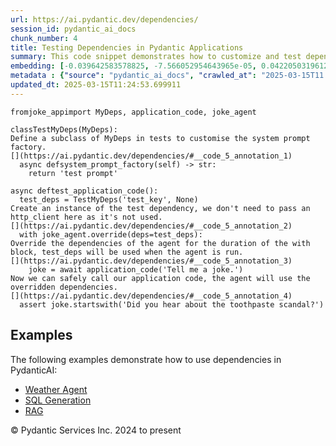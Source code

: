 ```yaml
---
url: https://ai.pydantic.dev/dependencies/
session_id: pydantic_ai_docs
chunk_number: 4
title: Testing Dependencies in Pydantic Applications
summary: This code snippet demonstrates how to customize and test dependencies in a Pydantic application by subclassing 'MyDeps' to create 'TestMyDeps'. The example shows how to override dependencies during a test block and safely call application code while using these mock dependencies to ensure proper testing.
embedding: [-0.039642583578825, -7.566052954643965e-05, 0.04220503196120262, -0.0221827644854784, 0.010576380416750908, 0.036075253039598465, 0.0004996931529603899, 0.010457050055265427, -0.02436838112771511, 0.0035359275061637163, 0.01949470490217209, -0.04288332909345627, -0.016454938799142838, -0.03100060112774372, -0.01550030056387186, -0.047279685735702515, -0.029141569510102272, 0.03778355196118355, -0.01211510505527258, 0.0746627151966095, 0.049766767770051956, 0.039115022867918015, 0.036175742745399475, -0.0034197380300611258, -0.0021290930453687906, -0.0399189256131649, -0.02571241185069084, 0.04612407088279724, 0.03275914490222931, -0.03391475975513458, 0.03285963088274002, -0.0005122541333548725, -0.017987383529543877, 0.06215193495154381, 0.03582403436303139, 0.009602900594472885, 0.013942734338343143, -0.021416541188955307, -0.01090924721211195, 0.017585430294275284, 0.008711068890988827, -0.053911905735731125, 0.01953238807618618, 0.02433069795370102, -0.06782951951026917, 0.06190071254968643, -0.010802478529512882, 0.00242584734223783, 0.008246310986578465, 0.009709669277071953, -0.05310799926519394, -0.012353764846920967, 0.011342602781951427, 0.011229553259909153, -0.024380942806601524, 0.004914499819278717, -0.005222244653850794, 0.038486968725919724, -0.013565903529524803, -0.06421194225549698, 0.027558881789445877, -0.01339004933834076, -0.03208084776997566, 0.026277657598257065, -0.05320848897099495, -0.028915472328662872, 0.0030381970573216677, -0.009100460447371006, -0.020914100110530853, -0.009866682812571526, 0.045872852206230164, 0.039642583578825, -0.052706047892570496, -0.029141569510102272, -0.021680323407053947, -0.012548460625112057, 0.02453167550265789, 0.05526849627494812, 0.03831111639738083, -0.040948931127786636, -0.01777384616434574, 0.029543522745370865, -0.045646753162145615, 0.002728882012888789, -0.03348768502473831, -0.03067401424050331, -0.05295726656913757, -0.00800137035548687, -0.004258186090737581, -0.026579121127724648, -0.003771446645259857, 0.004496845882385969, -0.05908704549074173, 0.0366530604660511, 0.05265580117702484, 0.050017986446619034, 0.012535899877548218, -0.010124183259904385, -0.005275628995150328, 0.02863912843167782, 0.024029234424233437, 0.012309800833463669, -0.11124040931463242, -0.0016423535998910666, 0.06521682441234589, 0.00813326146453619, -0.017296526581048965, 0.005215964280068874, -0.03851209208369255, 0.03409061208367348, -0.049138717353343964, 0.0032752864062786102, 0.033889636397361755, 0.010256074368953705, -0.031176455318927765, 0.00346684199757874, 0.01975848712027073, -0.05712752416729927, 0.010526136495172977, -0.06180022656917572, -0.050445061177015305, -0.03524622693657875, 0.040119901299476624, -0.0032062006648629904, 0.04537041112780571, -0.010884124785661697, -0.012561021372675896, -0.02122812718153, -0.05026920884847641, 0.010161866433918476, 0.0002847819123417139, -0.015651032328605652, 0.011901567690074444, -0.013339804485440254, -0.012447972781956196, 0.0008714208961464465, -0.03906477615237236, -0.017711039632558823, -0.0228610597550869, 0.02306203544139862, 0.04755602777004242, 0.004038368351757526, 0.007498929742723703, 0.01139912661164999, -0.004895658232271671, 0.03539695963263512, -0.033336952328681946, 0.009364241734147072, -0.0027869767509400845, 0.016379572451114655, 0.009791316464543343, 0.023991551250219345, -0.06375974416732788, -3.113268758170307e-05, -0.011568700894713402, -0.012014617212116718, 0.001377787091769278, 0.03489451855421066, 0.04951554536819458, -0.01110394299030304, -0.04220503196120262, 0.005159439519047737, -0.030874991789460182, 0.010004853829741478, -0.05235433951020241, -0.03067401424050331, -0.03582403436303139, -0.002122812671586871, -0.03527135029435158, 0.0175100639462471, 0.0039001971017569304, -0.04366211220622063, 0.008309115655720234, 0.006738988216966391, 0.05667532980442047, -0.009125581942498684, -0.004361814819276333, -0.02426789328455925, -0.05451483279466629, -0.046400412917137146, -0.007932284846901894, -0.018904337659478188, -0.04846042022109032, -0.0012168489629402757, -0.06521682441234589, -0.04104941710829735, -0.010023695416748524, 0.04866139590740204, 0.03047303855419159, 0.04788261279463768, 0.03155328705906868, 0.012133946642279625, -0.0023551916237920523, 0.019871536642313004, 0.05677581578493118, -0.013038340024650097, 0.0412755161523819, 0.008842959068715572, 0.03775843232870102, -0.018376775085926056, 0.0039033375214785337, 0.04516943171620369, 0.02469496801495552, 0.023099718615412712, -0.007329355925321579, -0.026051558554172516, -0.00914442352950573, -0.031176455318927765, -0.012328642420470715, -0.02926718071103096, 0.04079819843173027, -0.043134547770023346, 0.00019989688007626683, 0.05602215602993965, -0.01992177963256836, -0.017560308799147606, -0.006820634473115206, 0.03745696693658829, -0.04180308058857918, 0.041853323578834534, -0.0228610597550869, -0.0058628567494452, 0.05562020465731621, -0.04549602046608925, -0.02632790058851242, 0.012177910655736923, -0.0497165247797966, -0.04288332909345627, 0.00832795724272728, 0.042807962745428085, -0.011047418229281902, -0.03851209208369255, -0.002956550335511565, -0.02730766125023365, -0.01019326876848936, -0.058383628726005554, 0.001473564887419343, -0.03331182897090912, -0.004189100582152605, 0.008610580116510391, 0.009175825864076614, 0.02296154759824276, -0.0007552314200438559, -0.00044356106081977487, 0.02678009867668152, 0.019117875024676323, -0.03263353556394577, -0.029015960171818733, 0.062955841422081, -0.021793372929096222, 0.054565075784921646, -0.0017035885248333216, 0.034417200833559036, -0.01550030056387186, -0.010758514516055584, -0.05627337470650673, 0.01806274987757206, -0.012768278829753399, -0.03142767772078514, 0.044239919632673264, -0.01848982460796833, 0.045847728848457336, -0.023765452206134796, 0.013704074546694756, 0.0063872793689370155, -0.014570784755051136, 0.04753090441226959, -0.010117902420461178, 0.038285993039608, 0.027031319215893745, 0.014721517451107502, 0.006896000821143389, 0.017321648076176643, 0.0005730966222472489, -0.029292302206158638, -0.006481487303972244, -0.007272831629961729, 0.0034480004105716944, -0.01507322583347559, -0.010978332720696926, -0.017849212512373924, 0.006814354099333286, 0.014834566041827202, 0.032382313162088394, -0.025486312806606293, 0.01622883975505829, -6.462056626332924e-05, 0.0023096578661352396, -0.02851351909339428, 0.047832369804382324, -0.01730908825993538, 0.06938708573579788, 0.013101145625114441, -0.024406064301729202, 0.04157698154449463, -0.02655399963259697, -0.002923577791079879, 0.010017414577305317, 0.015085786581039429, -0.02504667639732361, -0.013013218529522419, -0.01659310981631279, 0.0071786236949265, -0.002245282521471381, -0.03939136490225792, 0.003495104145258665, 0.02577521651983261, 0.00832795724272728, 0.008346798829734325, -0.010224671103060246, 0.01019326876848936, 0.023803135380148888, 0.02489594556391239, 0.011210711672902107, -0.019645437598228455, -0.045320164412260056, 0.025750095024704933, -0.04386308789253235, 0.024117160588502884, -0.02093922346830368, -0.0625036433339119, -0.0011697451118379831, 0.04223015531897545, -0.019457021728157997, -0.043034058064222336, -0.017912017181515694, 0.031075967475771904, -0.016517743468284607, -0.012535899877548218, 0.047179196029901505, -0.0457221195101738, -0.015186275355517864, 0.007335636764764786, 0.018464701250195503, 0.006390419788658619, -0.002446258906275034, -0.017811529338359833, 0.011003455147147179, -0.0016282224096357822, 0.04908847063779831, -0.028136687353253365, 0.02561192214488983, 0.013364926911890507, -0.033236462622880936, 0.034442320466041565, 0.024456309154629707, 0.00242584734223783, 0.016969939693808556, -0.015889693051576614, 0.03941648453474045, -0.011003455147147179, -0.015412373468279839, -0.001492406358011067, 0.006845756899565458, 0.01900482550263405, -0.05768021196126938, -0.038788434118032455, 0.022823376581072807, -0.02126581035554409, -0.0013126267585903406, -0.05235433951020241, -0.004440321121364832, -0.020361416041851044, 0.0003658397472463548, -0.024707529693841934, -0.005065232049673796, -0.007071855012327433, -0.0254486296325922, -0.013779440894722939, 0.021479347720742226, 0.03200548142194748, 0.0354723259806633, -0.023263011127710342, -0.021517029032111168, -0.0020851294975727797, 0.004452882334589958, -0.00889948382973671, 0.02547375112771988, 0.044013820588588715, 0.0031088527757674456, 0.03589940071105957, -0.03961746022105217, 0.01659310981631279, -0.009659425355494022, 0.05356019735336304, 0.016341889277100563, 0.008227469399571419, 0.018841532990336418, 0.006327614653855562, 0.02906620316207409, 0.06089583411812782, -0.09265009313821793, -0.007699906360358, 0.007480088155716658, -0.022057153284549713, 0.01115418691188097, -0.021290931850671768, 0.018866654485464096, 0.04092380777001381, 0.01393017265945673, 0.004751206375658512, -0.02655399963259697, -0.016781525686383247, 0.008604300208389759, 0.012642668560147285, 0.018627995625138283, 0.056625086814165115, 0.0004914499586448073, 0.014445174485445023, 0.006814354099333286, 0.04092380777001381, -0.022233007475733757, 0.02028604969382286, -0.021956665441393852, -0.030071085318922997, -0.044440895318984985, 0.010130464099347591, -0.023363500833511353, 0.05702703818678856, 0.04810871183872223, -0.01259242370724678, -0.06416169553995132, -0.001578763360157609, -0.045546263456344604, 0.0005872277542948723, 0.027357904240489006, 0.027332782745361328, -0.018841532990336418, 0.009747352451086044, -0.02806132286787033, -0.01636701077222824, 0.013578464277088642, 0.024255333468317986, 0.006092095281928778, 0.01066430751234293, -0.023702647536993027, 0.0018307688878849149, 0.015311885625123978, 0.006732707377523184, 0.007668503560125828, -0.0250843595713377, -0.01216534897685051, 0.00579063082113862, 0.04677724465727806, -0.04712895303964615, 0.0010182277765125036, -0.03936624154448509, -0.0681309774518013, 0.04233064129948616, -0.014784322120249271, -0.005146878771483898, -0.027131807059049606, -0.00535727571696043, -0.012272117659449577, -0.010400526225566864, -0.032156214118003845, 0.016844330355525017, -0.01004253700375557, 0.05687630549073219, -0.01740957610309124, 0.057730454951524734, 0.03831111639738083, -0.03632647544145584, 0.06617145985364914, 0.020976906642317772, 0.038914043456315994, 0.051098234951496124, -0.011147907003760338, -0.006820634473115206, 0.01838933490216732, 0.032482802867889404, -0.0014814154710620642, -0.010230951942503452, -0.03632647544145584, -0.0158771313726902, -0.04413942992687225, 0.05406263843178749, 0.029844986274838448, -0.016442377120256424, -0.00612349808216095, -0.008189786225557327, 0.017133234068751335, 0.027784978970885277, -0.004952182527631521, -0.025134604424238205, 0.020650319755077362, -0.045847728848457336, -0.017271405085921288, -0.03210597112774849, -0.009514973498880863, -0.025699850171804428, 0.006349596194922924, 0.05009335279464722, -0.013239316642284393, -0.002020754385739565, 0.03504525125026703, 0.03622598573565483, -0.00033875505323521793, -0.00029341760091483593, -0.004817151930183172, 0.031930115073919296, 0.0014892661711201072, -0.019808730110526085, 0.06074510142207146, -0.0013134118635207415, -0.041074540466070175, 0.025222530588507652, -0.007492649368941784, 0.008057895116508007, 0.017974821850657463, -0.028814982622861862, -0.008334238082170486, 0.013427731581032276, 0.019607754424214363, -0.01019326876848936, 0.004945902153849602, -0.029543522745370865, 0.010576380416750908, 0.009916926734149456, -0.0031528163235634565, 0.012799681164324284, -0.04351137951016426, -0.02534814178943634, 0.014068343676626682, 0.014972737990319729, -0.03808501735329628, -0.003711781930178404, -0.00655685318633914, 0.00035524138365872204, 0.014369809068739414, -0.0038028492126613855, -0.008566617034375668, 0.005263068247586489, -0.01712067238986492, -0.041200149804353714, 0.031101088970899582, 0.007040452677756548, 0.0032376032322645187, 0.021140199154615402, 0.003878215327858925, -0.010413086973130703, 0.028789861127734184, -0.005024408455938101, -0.023765452206134796, -0.03539695963263512, 0.02904108166694641, -0.006544292438775301, 0.006079534534364939, -0.0008549345075152814, -0.01512346975505352, 0.060242660343647, -0.00971595011651516, 0.028714494779706, 0.004129435867071152, 0.038285993039608, 0.012655229307711124, -0.02185617759823799, -0.003243883838877082, 0.013201633468270302, -0.000763082061894238, 0.013766879215836525, -0.03491963818669319, -0.005099774803966284, -0.012083702720701694, -0.005605355836451054, 0.02296154759824276, 0.023891063407063484, 0.005253647454082966, -0.0277598574757576, 0.012303520925343037, 0.018238604068756104, 0.012177910655736923, -0.05142482370138168, 0.009395644068717957, 0.00870478805154562, 0.004619315732270479, 0.031201576814055443, 0.0013573754113167524, -0.007210026495158672, -0.012912729755043983, 0.004377515986561775, -0.022986669093370438, 0.01095949113368988, 0.030221818014979362, -0.0068269153125584126, -0.027784978970885277, 0.001300850766710937, -0.02100202813744545, -0.03655257448554039, -0.006198863964527845, -0.000910674047190696, 0.00813326146453619, -0.025523995980620384, -0.0003299230884294957, -0.008541494607925415, 0.0053604161366820335, -0.019281167536973953, 0.017057867720723152, -0.022032031789422035, 0.044466014951467514, 0.018075309693813324, -0.04712895303964615, -0.016291644424200058, -0.007065574638545513, -0.0015112479450181127, -0.009295156225562096, 0.002264124108478427, 0.01712067238986492, -0.011053699068725109, 0.005027548875659704, -0.0009428616613149643, -0.027483515441417694, -0.018439579755067825, -0.038914043456315994, -0.038285993039608, -0.01095949113368988, -0.007932284846901894, 0.0016486340900883079, 0.02688058651983738, -0.027332782745361328, -0.005529989954084158, -0.008811556734144688, -0.006896000821143389, 0.002818379318341613, 0.02524765394628048, 0.0035955924540758133, 0.013465414755046368, -0.0022075995802879333, 0.003953581675887108, 0.006063833367079496, -0.02302435226738453, 0.011461932212114334, -0.011863884516060352, -0.013754318468272686, 0.01177595742046833, -0.026855463162064552, -0.017849212512373924, 0.0024054355453699827, 0.02577521651983261, -0.04883725196123123, -0.001848040265031159, 0.011976934038102627, 0.016681035980582237, 0.014156271703541279, 0.02208227664232254, 0.016417255625128746, -0.011191870085895061, -0.008491250686347485, 0.062302667647600174, -0.02698107436299324, 0.012611265294253826, 0.0030900111887604, 0.005950783845037222, 0.013251877389848232, 0.014068343676626682, 0.03994404897093773, 0.00378400762565434, -0.03228182718157768, -0.017623113468289375, 0.0452699214220047, -0.044993579387664795, 0.004308430477976799, 0.01777384616434574, -0.0155128613114357, 0.001691027544438839, 0.01616603508591652, 0.016505181789398193, -0.007034171838313341, 0.0338393934071064, -0.0020254647824913263, 0.0015230238204821944, -0.0036803793627768755, 0.02198178693652153, -0.0022766850888729095, -0.007184904534369707, -0.011606384068727493, 0.007436124607920647, -0.036401841789484024, -0.02700619585812092, 0.021843615919351578, 0.0021181022748351097, -0.011443090625107288, -0.037255991250276566, 0.007078135851770639, 0.04745553806424141, -0.05451483279466629, -0.0026048419531434774, 0.04240600764751434, -0.009734791703522205, 0.03316109627485275, -0.01104113832116127, -0.006619658321142197, -0.003044477663934231, -0.007461246568709612, 0.04177795723080635, -0.005146878771483898, -0.02420508861541748, -0.014545663259923458, -0.009207229129970074, -0.02969425544142723, -0.01897970400750637, 0.002287676092237234, 0.02873961813747883, 0.01247937511652708, -0.03740672394633293, -0.04529504477977753, -0.003928459715098143, 0.037708185613155365, 0.05345970764756203, -0.006638499908149242, -0.00669502466917038, 0.028438152745366096, -0.005457764025777578, 0.003834251780062914, -0.04288332909345627, 0.006104656495153904, -0.007297953590750694, -0.01134888269007206, 0.04212966561317444, -0.02818693220615387, -0.02463216334581375, 0.021504469215869904, -0.014420052990317345, -0.026353023946285248, -0.003129264572635293, -0.035522568970918655, -0.015311885625123978, 0.027558881789445877, -0.0012301950482651591, -0.008748751133680344, -0.018401896581053734, -0.01420651562511921, -0.01865311712026596, -0.010136744007468224, -0.018050188198685646, -0.006676183082163334, -0.06828171014785767, 0.011788519099354744, -0.006035570986568928, -0.008064175955951214, 0.00737331947311759, -0.006217705551534891, -0.009709669277071953, 0.011939250864088535, -0.013477976433932781, 0.001665905467234552, 0.033563051372766495, 0.028588885441422462, -0.016517743468284607, 0.034542810171842575, -0.0420040562748909, 0.009238631464540958, -0.0117257134988904, -0.009571498259902, 0.001318907248787582, 0.003755745477974415, 0.0029534101486206055, -0.01085900329053402, -0.058785580098629, 0.019846413284540176, 0.0009601330966688693, -0.008359359577298164, -0.024406064301729202, 0.03718062490224838, -0.03200548142194748, -0.013000656850636005, -0.0069588059559464455, -0.03100060112774372, 0.013603586703538895, 0.03240743651986122, 0.03112621046602726, -0.03218133747577667, 0.014118588529527187, 0.012611265294253826, 0.011072540655732155, -0.022459106519818306, -0.03363841399550438, 0.03270890191197395, 0.017849212512373924, -0.01242913119494915, 0.011072540655732155, 0.02642838843166828, -0.01014302484691143, 0.010544977150857449, 0.01393017265945673, -0.006302492693066597, -0.006085814908146858, 0.0029000258073210716, -0.026830341666936874, -0.04873676225543022, -0.013754318468272686, -0.013917611911892891, -0.005586514249444008, 0.006544292438775301, 0.02808644436299801, 0.00976619403809309, 0.021353736519813538, -0.10601501911878586, -0.06089583411812782, 0.005800051614642143, -0.02969425544142723, 0.011417968198657036, 0.03544720262289047, 0.03223158046603203, 0.01354078110307455, -0.01177595742046833, 0.025159725919365883, 0.00397556321695447, -0.02571241185069084, -0.01076479535549879, -0.01630420610308647, 0.03871306777000427, -0.011267236433923244, 0.029618889093399048, -0.008786434307694435, 0.05361044034361839, 0.004616175312548876, -0.0072791120037436485, -0.025222530588507652, -0.040371123701334, 0.024946188554167747, 0.018640555441379547, 0.006063833367079496, 0.004003825597465038, 0.027684491127729416, 0.014269320294260979, 0.00039508339250460267, -0.015600788407027721, -0.026026437059044838, -0.017660796642303467, 0.010978332720696926, -0.02214508131146431, 0.04856090992689133, 0.008861800655722618, 0.015424934215843678, 0.025599362328648567, -0.026805220171809196, -0.005818893201649189, -0.002515344647690654, -0.0011548289330676198, -0.02201947011053562, 0.020436782389879227, -0.0043021501041948795, -0.03223158046603203, -0.023338377475738525, -0.01550030056387186, 0.005027548875659704, 0.016354450955986977, 0.01573896035552025, 0.000658668577671051, 0.0342915877699852, 0.02884010598063469, 0.012253276072442532, -0.022559594362974167, 0.02773473598062992, -0.010752234607934952, 0.025825459510087967, -8.179384167306125e-05, -0.003228182438760996, 0.03002084232866764, 0.01859031245112419, -0.006120357662439346, 0.0039001971017569304, -0.008943446911871433, 0.0016282224096357822, -0.011549859307706356, 0.023966429755091667, -0.01622883975505829, 0.005099774803966284, 0.03321133926510811, -0.007882040925323963, -0.018904337659478188, -0.0033946160692721605, 0.004264466930180788, -0.014545663259923458, -0.0010527706472203135, -0.011537298560142517, 0.03753233328461647, -0.024029234424233437, 0.016932256519794464, 0.051952384412288666, -0.047606270760297775, 0.003633275395259261, 0.009797596372663975, 0.010902966372668743, 0.013038340024650097, 0.029543522745370865, 0.03230694681406021, 0.013603586703538895, -0.01430700346827507, 0.030498160049319267, -0.03358817100524902, 0.019607754424214363, -0.045847728848457336, -0.009973451495170593, 0.010362843051552773, 0.008660824038088322, 0.019381655380129814, 0.044666994363069534, -0.016969939693808556, 0.0060669733211398125, -0.01254217978566885, 0.022132519632577896, -0.015236519277095795, -0.01567615568637848, -0.018213480710983276, -0.0017271405085921288, 0.01469639502465725, -0.021353736519813538, -0.027609124779701233, 0.017321648076176643, -0.04298381507396698, -0.03484427556395531, 0.042154788970947266, 0.01926860772073269, -0.03414085507392883, 0.01577664352953434, 0.024870822206139565, 0.04331040382385254, -0.009810158051550388, 0.033990126103162766, -0.009577779099345207, -0.02600131370127201, -0.019871536642313004, -0.025297896936535835, -0.025209970772266388, 0.017711039632558823, 0.03750720992684364, 0.0004482714575715363, -0.050771649926900864, 0.013829684816300869, 0.023263011127710342, -0.0060983761213719845, 0.052404582500457764, 0.02394130639731884, -0.0023551916237920523, -0.028362786397337914, 0.004528248216956854, -0.056424107402563095, 0.006965086329728365, 0.010425647720694542, -0.02250935137271881, -0.008453567512333393, 0.022421423345804214, 0.011945531703531742, -0.030397672206163406, -0.013515659607946873, 0.0158771313726902, 0.013452854007482529, -0.0155128613114357, 0.03343743830919266, -0.0014091896591708064, 0.038361359387636185, 0.0020238945726305246, -0.038788434118032455, 0.015387251041829586, -0.022484228014945984, -0.04220503196120262, 0.011606384068727493, -0.026252534240484238, -0.015613350085914135, 0.025222530588507652, -0.009854121133685112, -0.020110195502638817, -0.0155128613114357, -0.0023442006204277277, -0.043586745858192444, -0.008371921256184578, -0.008302834816277027, 0.014847127720713615, -0.0021024008747190237, 0.007794113829731941, 0.06647292524576187, 0.0350201278924942, -0.012950412929058075, 0.011713152751326561, 0.007059294264763594, 0.005573953501880169, 0.0187787264585495, -0.0014036941574886441, -0.00808301754295826, 0.04147649183869362, 0.0017192898085340858, 0.02312484011054039, 0.008629421703517437, -0.014997859485447407, 0.006280510686337948, -0.0024321277160197496, -0.027609124779701233, -0.016580548137426376, 0.006016729399561882, -0.03680379316210747, 0.01190784852951765, 0.004170258995145559, -0.009973451495170593, 0.026026437059044838, 0.008309115655720234, 0.02384081855416298, 0.019482145085930824, -0.012579862959682941, -0.009577779099345207, 0.017233721911907196, 0.0546153225004673, -0.01468383427709341, -0.01185760460793972, 0.007053013425320387, 0.0218184944242239, -0.005489166360348463, -0.021240686997771263, 0.04263210669159889, 0.02400411292910576, -0.007216306868940592, -0.00447486387565732, -0.04660138860344887, -0.01590225286781788, -0.007819236256182194, -0.01828884705901146, 0.00038193355430848897, -0.019557511433959007, -0.03627622872591019, -0.006242827512323856, -0.004217362962663174, 0.011976934038102627, 0.01014302484691143, 0.006148620042949915, 0.0448177233338356, 0.0284883975982666, 0.000357792858267203, 0.03316109627485275, -0.014909932389855385, 0.010651745833456516, -0.012259556911885738, -0.026152046397328377, -0.017321648076176643, -0.002124382881447673, 0.004364954773336649, -0.022459106519818306, 0.006801793351769447, -0.019281167536973953, -0.010268635116517544, -0.02512204274535179, 0.026629365980625153, 0.015550544485449791, 0.04954066872596741, 0.05245482549071312, 0.03090011328458786, 0.016404693946242332, 0.01463359035551548, -0.0028858946170657873, 0.04006965830922127, -0.018364213407039642, 0.009640583768486977, -0.024192526936531067, 0.02394130639731884, 0.041501615196466446, -0.01908019185066223, -0.002705330029129982, 0.011449371464550495, 0.027483515441417694, 0.003893916727975011, -0.018376775085926056, -0.050671160221099854, -0.01926860772073269, 0.009690827690064907, 0.01930629089474678, -0.0017240002052858472, 0.007926004938781261, -0.017711039632558823, 0.01573896035552025, 0.02806132286787033, 0.007053013425320387, 0.005687002558261156, 0.0018684519454836845, -0.03567330166697502, -0.0230871569365263, -0.01845214143395424, -0.051851898431777954, -0.035095494240522385, -0.012184190563857555, -0.009207229129970074, -0.004204801749438047, 0.014131149277091026, -0.02861400693655014, -0.024933626875281334, -0.025662166997790337, 0.016894573345780373, 0.008541494607925415, 0.020373977720737457, 0.0007701476570218801, 0.004220503382384777, -0.023212768137454987, -0.0037683064583688974, -0.026177169755101204, -0.019067630171775818, -0.0021102516911923885, 0.02571241185069084, -0.028111565858125687, 0.006858317647129297, 0.021793372929096222, 0.004493705462664366, 0.05137457698583603, 0.024418625980615616, 0.02873961813747883, -0.015952497720718384, -0.01871592178940773, 0.055670447647571564, 0.014897371642291546, -0.030422793701291084, 0.017170917242765427, 0.010168147273361683, 0.002626823727041483, 0.02263496071100235, 0.029292302206158638, -0.041727714240550995, -0.003476262791082263, -0.03670330345630646, 0.001030788873322308, 0.007436124607920647, 0.02404179610311985, 0.008641982451081276, -0.02057495340704918, -0.01620371825993061, -0.04936481639742851, 0.0033694941084831953, 0.00737331947311759, 0.011003455147147179, -0.05607239902019501, 0.028664251789450645, -0.0003715314669534564, 0.01949470490217209, -0.00104099465534091, -0.034969884902238846, 0.014671273529529572, -0.06009192764759064, -0.0033537927083671093, 0.0006849681958556175, -0.01027491595596075, -0.019029946997761726, -0.033236462622880936, -0.03270890191197395, -0.03481915220618248, 0.0008462988189421594, -0.01649262197315693, 0.012831083498895168, -0.02136629819869995, 0.024380942806601524, 0.022647522389888763, 0.06300608068704605, 0.03069913573563099, -0.010601501911878586, 0.03208084776997566, 0.03177938610315323, 0.0023724630009382963, 0.005881698336452246, -0.0014955466613173485, -0.008679665625095367, -0.03582403436303139, -0.0011289218673482537, 0.02700619585812092, 0.051098234951496124, 0.010953211225569248, -0.026152046397328377, 0.002722601406276226, -0.0027854065410792828, -0.002166776219382882, 0.014131149277091026, -0.008993691764771938, 0.023501671850681305, 0.033135976642370224, -0.002695909235626459, -0.0234514269977808, -0.004848554264754057, -0.006569414399564266, 0.010815039277076721, -0.02230837382376194, -0.014457736164331436, 0.007027891464531422, 0.013955295085906982, -0.0027948273345828056, 0.007819236256182194, 0.019029946997761726, -0.02208227664232254, 0.029895231127738953, 0.005385538097470999, -0.0027775559574365616, -0.007272831629961729, -0.02031117118895054, 0.015852009877562523, 0.0043932171538472176, -0.007140940520912409, -0.01740957610309124, 0.009496131911873817, 0.003312969347462058, -0.011681750416755676, -0.05245482549071312, -0.004195381421595812, 0.03622598573565483, 0.020160440355539322, 0.023690085858106613, 0.015537983737885952, -0.03240743651986122, -0.020210683345794678, -0.036828916519880295, -0.002697479445487261, 0.032256703823804855, 0.011355163529515266, -0.0019548090640455484, -0.04491821303963661, 0.012831083498895168, 0.01458334643393755, 0.02463216334581375, -0.01134888269007206, -0.018627995625138283, 0.011832482181489468, -0.032131094485521317, -0.0007367824437096715, 0.0459984615445137, -0.01254217978566885, 0.010614063590765, 0.035296469926834106, -0.0019516687607392669, 0.015148592181503773, 0.0234514269977808, -0.007216306868940592, -0.02600131370127201, 0.023263011127710342, 0.017283964902162552, 0.00023865941329859197, -0.01100973505526781, 0.020185561850667, 0.030749380588531494, -0.03037255071103573, -0.023526793345808983, -0.013427731581032276, 0.012548460625112057, -0.024569358676671982, 0.005002426914870739, -0.013239316642284393, -0.021341174840927124, -0.006120357662439346, 0.025599362328648567, 0.04991750046610832, 0.01604042388498783, 0.007819236256182194, 0.002411716151982546, -0.017108110710978508, 0.015035542659461498, 0.019394217059016228, 0.007291673216968775, -0.05607239902019501, 0.02273544855415821, -0.018477262929081917, 0.029015960171818733, -0.03341231867671013, -0.0015457906993106008, -0.00047221590648405254, 0.025486312806606293, -0.016907135024666786, 0.009263752959668636, 0.008126980625092983, 0.0015190985286608338, 0.031704019755125046, -0.032482802867889404, -0.034417200833559036, 0.0029298581648617983, -0.016253961250185966, -0.02103971131145954, -0.007712467107921839, 0.010607782751321793, -0.031201576814055443, 0.0007418853347189724, 0.00819606613367796, 0.019670559093356133, 0.01920580118894577, -0.04504382237792015, 0.009671987034380436, -0.005947643890976906, -0.0013306832406669855, 0.014407491311430931, 0.012278398498892784, -0.0032313228584825993, -0.00189200381282717, 0.012937852181494236, 0.010425647720694542, 0.005407519638538361, -0.020173000171780586, -0.015387251041829586, -0.012278398498892784, 0.015952497720718384, -0.00033757745404727757, -0.02806132286787033, -0.0069588059559464455, -0.013515659607946873, -0.020110195502638817, -0.00598532659932971, -0.012667790055274963, 0.012761997990310192, 0.0469028539955616, -0.009025094099342823, 0.008321676403284073, -0.005982186645269394, -0.017283964902162552, -0.022358618676662445, 0.024129722267389297, -0.03635159507393837, -0.024569358676671982, -0.015475178137421608, 0.020562391728162766, 0.022873619571328163, -0.015035542659461498, 0.0006971366819925606, 0.032809387892484665, 0.016605669632554054, 0.004462303128093481, -0.003199920291081071, 0.0057812100276350975, -0.05491678789258003, 0.0228610597550869, -0.039868682622909546, 0.05617288872599602, 0.0008502241689711809, 0.01316395029425621, -0.014080905355513096, -0.004927060566842556, -0.017497502267360687, 0.04768163710832596, -0.003790288232266903, 0.0038813557475805283, -0.02014787867665291, 0.013842245563864708, -0.003991264384239912, -0.014043222181499004, -0.007699906360358, -0.013779440894722939, -0.008773873560130596, -0.008246310986578465, 0.003991264384239912, -0.0024054355453699827, 0.03569842502474785, -0.001681606750935316, -0.0020270347595214844, -0.009207229129970074, 0.009251192212104797, -0.03723086789250374, -0.01190784852951765, -0.005837734788656235, 0.058785580098629, -0.04431528225541115, -0.010852722451090813, -0.003966142423450947, -0.006274230312556028, 0.011706871911883354, 0.01835165172815323, 0.020097633823752403, -0.005633618216961622, 0.02328813448548317, -0.03778355196118355, 0.008441006764769554, 0.006638499908149242, -0.015663594007492065, -0.021215565502643585, 0.03419110178947449, -0.004741785582154989, 0.024933626875281334, 0.01747238077223301, 0.014294442720711231, -0.0635085254907608, -0.003652116982266307, -0.002038025762885809, 0.05426361411809921, -0.034417200833559036, 0.004905079025775194, -0.0048454138450324535, 0.04484284669160843, 0.013038340024650097, -0.024808017536997795, 0.010243512690067291, 0.02730766125023365, -0.015412373468279839, -0.01848982460796833, -0.016442377120256424, -0.03014645166695118, 0.013578464277088642, -0.029191814363002777, 0.01306346245110035, 0.01663079299032688, 0.0030570386443287134, -0.022785693407058716, 0.023463988676667213, -0.004848554264754057, -0.003941020462661982, -0.011273517273366451, -0.010067658498883247, 0.014093466103076935, 0.028362786397337914, 0.0010268634650856256, -0.027508636936545372, 0.03924063220620155, -0.0018449000781401992, 0.014407491311430931, 0.0008517942624166608, 0.0138799287378788, -0.045747239142656326, 0.017685918137431145, 0.01128607802093029, 0.002097690710797906, -0.0018072170205414295, -0.03037255071103573, -0.00958405900746584, 0.01166290882974863, 0.0041482774540781975, 0.02012275718152523, 0.003520226338878274, -0.014281881041824818, 0.018025066703557968, -0.04778212681412697, 0.01223443541675806, 0.003799709025770426, 0.03230694681406021, 0.014181393198668957, 0.016643352806568146, -0.02289874292910099, 0.033688660711050034, 0.014168832451105118, 0.01946958340704441, -0.012460533529520035, -0.03351280465722084, 0.004069771151989698, -0.009879243560135365, -0.02469496801495552, -0.01581432670354843, -0.007706186734139919, -0.0030209256801754236, 0.018301408737897873, 0.01737189292907715, 0.027357904240489006, 0.024996433407068253, 0.005018128082156181, 0.006038710940629244, 0.008101859129965305, -0.024192526936531067, -0.005906820297241211, 0.03424134477972984, 0.06913585960865021, -0.024066917598247528, -0.03469354286789894, -0.002947129774838686, 0.008981130085885525, -0.013377487659454346, 0.021290931850671768, 0.0024509693030267954, -0.01041936781257391, 0.043260157108306885, 0.04828456789255142, 0.01626652292907238, -0.062302667647600174, 0.01425675954669714, 0.01134888269007206, -0.00048085159505717456, 0.016567988321185112, -0.01985897496342659, 0.013364926911890507, 0.07044220715761185, 0.007768991868942976, 0.007417283020913601, -0.0013471695128828287, 0.02861400693655014, 0.019683120772242546, 0.016768964007496834, 0.0012011476792395115, -0.03579891100525856, 0.0261269249022007, 0.0027037598192691803, -0.01636701077222824, -0.017459819093346596, 0.010400526225566864, 0.009182106703519821, 0.04034600034356117, 0.03245767951011658, 0.04308430477976799, 0.0021746268030256033, 0.02063775807619095, 0.02622741274535656, -0.0033066889736801386, 0.000327567890053615, -0.01185760460793972, 0.009200948290526867, -0.024707529693841934, -0.0003214836469851434, 0.0138799287378788, 0.014859688468277454, 0.033135976642370224, 0.03122670017182827, 0.008610580116510391, 0.004308430477976799, -0.013892489485442638, -0.016052985563874245, -0.019356533885002136, -0.0004847769159823656, 0.031075967475771904, -0.026051558554172516, -0.013377487659454346, -0.037582576274871826, -0.016580548137426376, -0.02155471220612526, -0.04243113100528717, 0.005887978710234165, 0.026704732328653336, -0.020361416041851044, 0.002697479445487261, -0.007693625520914793, 0.0016863171476870775, 0.037582576274871826, -0.017585430294275284, -0.022132519632577896, 0.018138114362955093, -0.013641268946230412, 0.007379600312560797, -0.009138143621385098, 0.036301352083683014, -0.013364926911890507, -0.0037745870649814606, -0.013666391372680664, -0.058031920343637466, 0.004945902153849602, -0.0039849840104579926, -0.05059579387307167, 0.013025779277086258, -0.025134604424238205, 0.03587427735328674, -0.0038530933670699596, -0.010670587420463562, 0.01430700346827507, -0.0068834396079182625, -0.0293927900493145, 0.0074424054473638535]
metadata : {"source": "pydantic_ai_docs", "crawled_at": "2025-03-15T11:24:53.698374", "url_path": "/dependencies/", "chunk_size": 1374}
updated_dt: 2025-03-15T11:24:53.699911
---
```

```
fromjoke_appimport MyDeps, application_code, joke_agent

classTestMyDeps(MyDeps): 
Define a subclass of MyDeps in tests to customise the system prompt factory.
[](https://ai.pydantic.dev/dependencies/#__code_5_annotation_1)
  async defsystem_prompt_factory(self) -> str:
    return 'test prompt'

async deftest_application_code():
  test_deps = TestMyDeps('test_key', None) 
Create an instance of the test dependency, we don't need to pass an http_client here as it's not used.
[](https://ai.pydantic.dev/dependencies/#__code_5_annotation_2)
  with joke_agent.override(deps=test_deps): 
Override the dependencies of the agent for the duration of the with block, test_deps will be used when the agent is run.
[](https://ai.pydantic.dev/dependencies/#__code_5_annotation_3)
    joke = await application_code('Tell me a joke.') 
Now we can safely call our application code, the agent will use the overridden dependencies.
[](https://ai.pydantic.dev/dependencies/#__code_5_annotation_4)
  assert joke.startswith('Did you hear about the toothpaste scandal?')

```

## Examples
The following examples demonstrate how to use dependencies in PydanticAI:
  * [Weather Agent](https://ai.pydantic.dev/examples/weather-agent/)
  * [SQL Generation](https://ai.pydantic.dev/examples/sql-gen/)
  * [RAG](https://ai.pydantic.dev/examples/rag/)


© Pydantic Services Inc. 2024 to present